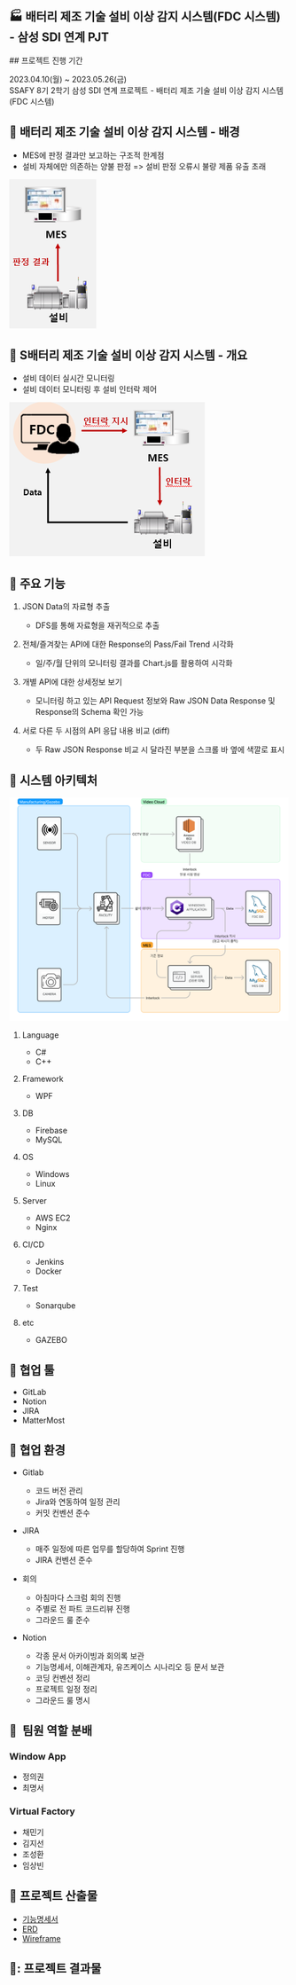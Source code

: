## 🏭 배터리 제조 기술 설비 이상 감지 시스템(FDC 시스템) - 삼성 SDI 연계 PJT

## 프로젝트 진행 기간

2023.04.10(월) ~ 2023.05.26(금)  
SSAFY 8기 2학기 삼성 SDI 연계 프로젝트 - 배터리 제조 기술 설비 이상 감지 시스템(FDC 시스템)

## 🚩 배터리 제조 기술 설비 이상 감지 시스템 - 배경

- MES에 판정 결과만 보고하는 구조적 한계점
- 설비 자체에만 의존하는 양불 판정 => 설비 판정 오류시 불량 제품 유출 초래

![image.png](./image.png)


## 🚩 S배터리 제조 기술 설비 이상 감지 시스템 - 개요

- 설비 데이터 실시간 모니터링
- 설비 데이터 모니터링 후 설비 인터락 제어

![image-1.png](./image-1.png)


## 🚩 주요 기능

1. JSON Data의 자료형 추출

   - DFS를 통해 자료형을 재귀적으로 추출

2. 전체/즐겨찾는 API에 대한 Response의 Pass/Fail Trend 시각화

   - 일/주/월 단위의 모니터링 결과를 Chart.js를 활용하여 시각화

3. 개별 API에 대한 상세정보 보기

   - 모니터링 하고 있는 API Request 정보와 Raw JSON Data Response 및 Response의 Schema 확인 가능

4. 서로 다른 두 시점의 API 응답 내용 비교 (diff)

   - 두 Raw JSON Response 비교 시 달라진 부분을 스크롤 바 옆에 색깔로 표시


## 🚩 시스템 아키텍처


![image-2.png](./image-2.png)


1. Language

   - C#
   - C++

2. Framework

   - WPF

3. DB

   - Firebase
   - MySQL

4. OS

   - Windows
   - Linux

5. Server

   - AWS EC2
   - Nginx

6. CI/CD

   - Jenkins
   - Docker

7. Test

   - Sonarqube

8. etc

   - GAZEBO



## 🙆 협업 툴


- GitLab
- Notion
- JIRA
- MatterMost



## 🙆 협업 환경

- Gitlab
  - 코드 버전 관리
  - Jira와 연동하여 일정 관리
  - 커밋 컨벤션 준수

- JIRA
  - 매주 일정에 따른 업무를 할당하여 Sprint 진행
  - JIRA 컨벤션 준수

- 회의
  - 아침마다 스크럼 회의 진행
  - 주별로 전 파트 코드리뷰 진행
  - 그라운드 룰 준수

- Notion
  - 각종 문서 아카이빙과 회의록 보관
  - 기능명세서, 이해관계자, 유즈케이스 시나리오 등 문서 보관
  - 코딩 컨벤션 정리
  - 프로젝트 일정 정리
  - 그라운드 룰 명시


## 🙆  팀원 역할 분배


### Window App

- 정의권
- 최명서

### Virtual Factory

- 채민기
- 김지선
- 조성환
- 임상빈


## 🚩 프로젝트 산출물


- [기능명세서](https://www.notion.so/d1bcb42a033d46c7838edb56479709e6)
- [ERD](https://www.erdcloud.com/d/Tvv7ZHNJaBfunhA4R)
- [Wireframe](https://www.figma.com/file/O4j5CtW00BeuhHcqGGodPV/%EB%B0%B0%ED%84%B0%EB%A6%AC-%EC%A0%9C%EC%A1%B0-%EC%84%A4%EB%B9%84-%EC%9D%B4%EC%83%81-%EA%B0%90%EC%A7%80-%EC%8B%9C%EC%8A%A4%ED%85%9C-%EA%B5%AC%EC%B6%95?node-id=1-3&t=Y9BnjpzipoTmGEQo-0)

## 🚩: 프로젝트 결과물

